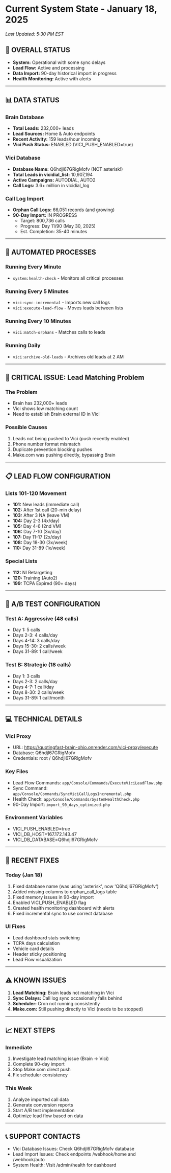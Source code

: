 # Current System State - January 18, 2025
*Last Updated: 5:30 PM EST*

## 🎯 **OVERALL STATUS**
- **System:** Operational with some sync delays
- **Lead Flow:** Active and processing
- **Data Import:** 90-day historical import in progress
- **Health Monitoring:** Active with alerts

---

## 📊 **DATA STATUS**

### **Brain Database**
- **Total Leads:** 232,000+ leads
- **Lead Sources:** Home & Auto endpoints
- **Recent Activity:** 159 leads/hour incoming
- **Vici Push Status:** ENABLED (VICI_PUSH_ENABLED=true)

### **Vici Database**
- **Database Name:** Q6hdjl67GRigMofv (NOT asterisk!)
- **Total Leads in vicidial_list:** 10,907,194
- **Active Campaigns:** AUTODIAL, AUTO2
- **Call Logs:** 3.6+ million in vicidial_log

### **Call Log Import**
- **Orphan Call Logs:** 66,051 records (and growing)
- **90-Day Import:** IN PROGRESS
  - Target: 800,736 calls
  - Progress: Day 11/90 (May 30, 2025)
  - Est. Completion: 35-40 minutes

---

## 🔄 **AUTOMATED PROCESSES**

### **Running Every Minute**
- `system:health-check` - Monitors all critical processes

### **Running Every 5 Minutes**
- `vici:sync-incremental` - Imports new call logs
- `vici:execute-lead-flow` - Moves leads between lists

### **Running Every 10 Minutes**
- `vici:match-orphans` - Matches calls to leads

### **Running Daily**
- `vici:archive-old-leads` - Archives old leads at 2 AM

---

## 🚨 **CRITICAL ISSUE: Lead Matching Problem**

### **The Problem**
- Brain has 232,000+ leads
- Vici shows low matching count
- Need to establish Brain external ID in Vici

### **Possible Causes**
1. Leads not being pushed to Vici (push recently enabled)
2. Phone number format mismatch
3. Duplicate prevention blocking pushes
4. Make.com was pushing directly, bypassing Brain

---

## 📋 **LEAD FLOW CONFIGURATION**

### **Lists 101-120 Movement**
- **101:** New leads (immediate call)
- **102:** After 1st call (20-min delay)
- **103:** After 3 NA (leave VM)
- **104:** Day 2-3 (4x/day)
- **105:** Day 4-6 (2nd VM)
- **106:** Day 7-10 (3x/day)
- **107:** Day 11-17 (2x/day)
- **108:** Day 18-30 (3x/week)
- **110:** Day 31-89 (1x/week)

### **Special Lists**
- **112:** NI Retargeting
- **120:** Training (Auto2)
- **199:** TCPA Expired (90+ days)

---

## 🔬 **A/B TEST CONFIGURATION**

### **Test A: Aggressive (48 calls)**
- Day 1: 5 calls
- Days 2-3: 4 calls/day
- Days 4-14: 3 calls/day
- Days 15-30: 2 calls/week
- Days 31-89: 1 call/week

### **Test B: Strategic (18 calls)**
- Day 1: 3 calls
- Days 2-3: 2 calls/day
- Days 4-7: 1 call/day
- Days 8-30: 2 calls/week
- Days 31-89: 1 call/month

---

## 💻 **TECHNICAL DETAILS**

### **Vici Proxy**
- URL: https://quotingfast-brain-ohio.onrender.com/vici-proxy/execute
- Database: Q6hdjl67GRigMofv
- Credentials: root / Q6hdjl67GRigMofv

### **Key Files**
- Lead Flow Commands: `app/Console/Commands/ExecuteViciLeadFlow.php`
- Sync Command: `app/Console/Commands/SyncViciCallLogsIncremental.php`
- Health Check: `app/Console/Commands/SystemHealthCheck.php`
- 90-Day Import: `import_90_days_optimized.php`

### **Environment Variables**
- VICI_PUSH_ENABLED=true
- VICI_DB_HOST=167.172.143.47
- VICI_DB_DATABASE=Q6hdjl67GRigMofv

---

## 🔧 **RECENT FIXES**

### **Today (Jan 18)**
1. Fixed database name (was using 'asterisk', now 'Q6hdjl67GRigMofv')
2. Added missing columns to orphan_call_logs table
3. Fixed memory issues in 90-day import
4. Enabled VICI_PUSH_ENABLED flag
5. Created health monitoring dashboard with alerts
6. Fixed incremental sync to use correct database

### **UI Fixes**
- Lead dashboard stats switching
- TCPA days calculation
- Vehicle card details
- Header sticky positioning
- Lead Flow visualization

---

## ⚠️ **KNOWN ISSUES**

1. **Lead Matching:** Brain leads not matching in Vici
2. **Sync Delays:** Call log sync occasionally falls behind
3. **Scheduler:** Cron not running consistently
4. **Make.com:** Still pushing directly to Vici (needs to be stopped)

---

## 📈 **NEXT STEPS**

### **Immediate**
1. Investigate lead matching issue (Brain → Vici)
2. Complete 90-day import
3. Stop Make.com direct push
4. Fix scheduler consistency

### **This Week**
1. Analyze imported call data
2. Generate conversion reports
3. Start A/B test implementation
4. Optimize lead flow based on data

---

## 📞 **SUPPORT CONTACTS**
- Vici Database Issues: Check Q6hdjl67GRigMofv database
- Lead Import Issues: Check endpoints /webhook/home and /webhook/auto
- System Health: Visit /admin/health for dashboard

